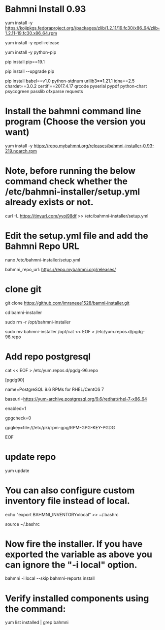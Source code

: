 # Bahmni Install 0.93 

yum install -y https://kojipkgs.fedoraproject.org//packages/zlib/1.2.11/19.fc30/x86_64/zlib-1.2.11-19.fc30.x86_64.rpm

yum install -y epel-release

yum install -y python-pip

pip install pip==19.1

pip install --upgrade pip

pip install babel==v1.0 python-stdnum urllib3==1.21.1 idna==2.5 chardet==3.0.2 certifi==2017.4.17 qrcode pyserial pypdf python-chart psycogreen passlib ofxparse requests
 
# Install the bahmni command line program (Choose the version you want)

yum install -y https://repo.mybahmni.org/releases/bahmni-installer-0.93-219.noarch.rpm
 
# Note, before running the below command check whether the /etc/bahmni-installer/setup.yml already exists or not.

curl -L https://tinyurl.com/yyoj98df >> /etc/bahmni-installer/setup.yml
 
# Edit the setup.yml file and add the Bahmni Repo URL

nano /etc/bahmni-installer/setup.yml

bahmni_repo_url: https://repo.mybahmni.org/releases/

# clone git 

git clone https://github.com/imraneee1528/bamni-installer.git

cd bamni-installer

sudo rm -r /opt/bahmni-installer

sudo mv bahmni-installer /opt/cat << EOF > /etc/yum.repos.d/pgdg-96.repo

# Add repo postgresql

cat << EOF > /etc/yum.repos.d/pgdg-96.repo

[pgdg90]

name=PostgreSQL 9.6 RPMs for RHEL/CentOS 7

baseurl=https://yum-archive.postgresql.org/9.6/redhat/rhel-7-x86_64

enabled=1

gpgcheck=0

gpgkey=file:///etc/pki/rpm-gpg/RPM-GPG-KEY-PGDG

EOF

# update repo

yum update 

# You can also configure custom inventory file instead of local.

echo "export BAHMNI_INVENTORY=local" >> ~/.bashrc

source ~/.bashrc
 
# Now fire the installer. If you have exported the variable as above you can ignore the "-i local" option. 

bahmni -i local --skip bahmni-reports install 
 
  
# Verify installed components using the command:

yum list installed | grep bahmni

